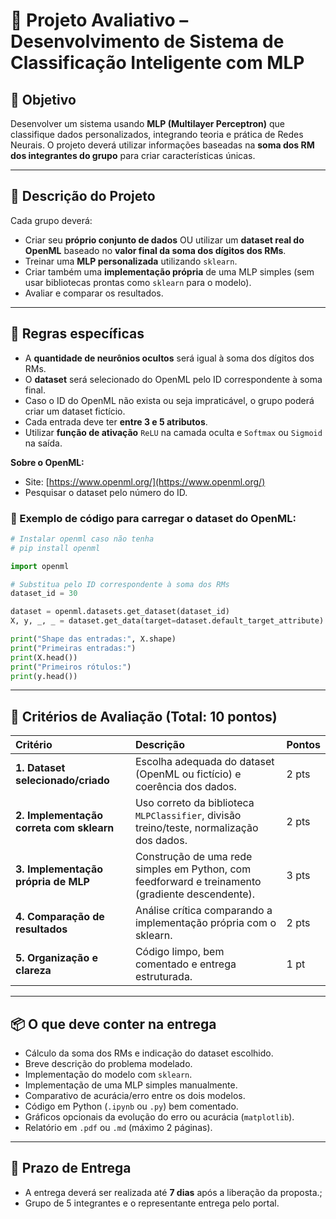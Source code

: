 # 🧠 Projeto Avaliativo – Desenvolvimento de Sistema de Classificação Inteligente com MLP

## 🎯 Objetivo
Desenvolver um sistema usando **MLP (Multilayer Perceptron)** que classifique dados personalizados, integrando teoria e prática de Redes Neurais. O projeto deverá utilizar informações baseadas na **soma dos RM dos integrantes do grupo** para criar características únicas.

---

## 📩 Descrição do Projeto
Cada grupo deverá:
- Criar seu **próprio conjunto de dados** OU utilizar um **dataset real do OpenML** baseado no **valor final da soma dos dígitos dos RMs**.
- Treinar uma **MLP personalizada** utilizando `sklearn`.
- Criar também uma **implementação própria** de uma MLP simples (sem usar bibliotecas prontas como `sklearn` para o modelo).
- Avaliar e comparar os resultados.

---

## 🧩 Regras específicas
- A **quantidade de neurônios ocultos** será igual à soma dos dígitos dos RMs.
- O **dataset** será selecionado do OpenML pelo ID correspondente à soma final.
- Caso o ID do OpenML não exista ou seja impraticável, o grupo poderá criar um dataset fictício.
- Cada entrada deve ter **entre 3 e 5 atributos**.
- Utilizar **função de ativação** `ReLU` na camada oculta e `Softmax` ou `Sigmoid` na saída.

**Sobre o OpenML:**
- Site: [https://www.openml.org/](https://www.openml.org/)
- Pesquisar o dataset pelo número do ID.

### 📜 Exemplo de código para carregar o dataset do OpenML:

```python
# Instalar openml caso não tenha
# pip install openml

import openml

# Substitua pelo ID correspondente à soma dos RMs
dataset_id = 30

dataset = openml.datasets.get_dataset(dataset_id)
X, y, _, _ = dataset.get_data(target=dataset.default_target_attribute)

print("Shape das entradas:", X.shape)
print("Primeiras entradas:")
print(X.head())
print("Primeiros rótulos:")
print(y.head())
```

---

## 📌 Critérios de Avaliação (Total: 10 pontos)

| Critério | Descrição | Pontos |
|:---------|:----------|:------|
| **1. Dataset selecionado/criado** | Escolha adequada do dataset (OpenML ou fictício) e coerência dos dados. | 2 pts |
| **2. Implementação correta com sklearn** | Uso correto da biblioteca `MLPClassifier`, divisão treino/teste, normalização dos dados. | 2 pts |
| **3. Implementação própria de MLP** | Construção de uma rede simples em Python, com feedforward e treinamento (gradiente descendente). | 3 pts |
| **4. Comparação de resultados** | Análise crítica comparando a implementação própria com o sklearn. | 2 pts |
| **5. Organização e clareza** | Código limpo, bem comentado e entrega estruturada. | 1 pt |

---

## 📦 O que deve conter na entrega
- Cálculo da soma dos RMs e indicação do dataset escolhido.
- Breve descrição do problema modelado.
- Implementação do modelo com `sklearn`.
- Implementação de uma MLP simples manualmente.
- Comparativo de acurácia/erro entre os dois modelos.
- Código em Python (`.ipynb` ou `.py`) bem comentado.
- Gráficos opcionais da evolução do erro ou acurácia (`matplotlib`).
- Relatório em `.pdf` ou `.md` (máximo 2 páginas).

---

## 📆 Prazo de Entrega
- A entrega deverá ser realizada até **7 dias** após a liberação da proposta.;
- Grupo de 5 integrantes e o representante entrega pelo portal.
